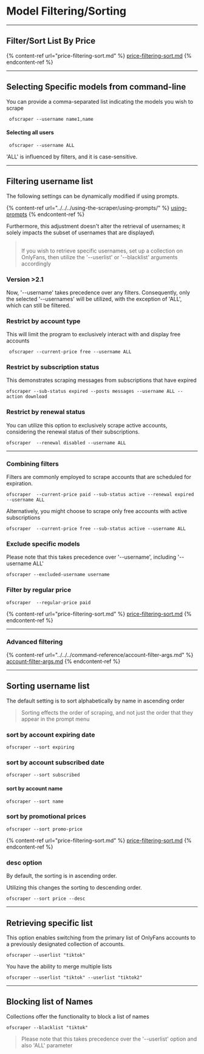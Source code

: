 # Model Filtering/Sorting

***

## Filter/Sort List By Price



{% content-ref url="price-filtering-sort.md" %}
[price-filtering-sort.md](price-filtering-sort.md)
{% endcontent-ref %}



***

## Selecting Specific models from command-line

You can provide a comma-separated list indicating the models you wish to scrape

```
 ofscraper --username name1,name
```

#### Selecting all users

```
 ofscraper --username ALL
```

'ALL' is influenced by filters, and it  is case-sensitive.





***

## Filtering username list

The following settings can be dynamically modified if using prompts.

{% content-ref url="../../../using-the-scraper/using-prompts/" %}
[using-prompts](../../../using-the-scraper/using-prompts/)
{% endcontent-ref %}

Furthermore, this adjustment doesn't alter the retrieval of usernames; it solely impacts the subset of usernames that are displayed\


> \
> If you wish to retrieve specific usernames, set up a collection on OnlyFans, then utilize the '--userlist' or '--blacklist' arguments accordingly



### Version >2.1

Now, '--username' takes precedence over any filters. Consequently, only the selected '--usernames' will be utilized, with the exception of 'ALL', which can still be filtered.

### Restrict by account type

This will limit the program to exclusively interact with and display free accounts

```
 ofscraper --current-price free --username ALL
```

### Restrict by subscription status

This demonstrates scraping messages from subscriptions that have expired

```
ofscraper --sub-status expired --posts messages --username ALL --action download
```

### Restrict by renewal status

You can utilize this option to exclusively scrape active accounts, considering the renewal status of their subscriptions.

```
ofscraper  --renewal disabled --username ALL
```



***

### Combining filters

Filters are commonly employed to scrape accounts that are scheduled for expiration.

```
ofscraper  --current-price paid --sub-status active --renewal expired --username ALL
```

Alternatively, you might choose to scrape only free accounts with active subscriptions

```
ofscraper  --current-price free --sub-status active --username ALL
```

### Exclude specific models

Please note that this takes precedence over '--username', including  '--username ALL'

```
ofscraper --excluded-username username
```

### Filter by regular price

```
ofscraper  --regular-price paid 
```

{% content-ref url="price-filtering-sort.md" %}
[price-filtering-sort.md](price-filtering-sort.md)
{% endcontent-ref %}



***

### Advanced filtering

{% content-ref url="../../../command-reference/account-filter-args.md" %}
[account-filter-args.md](../../../command-reference/account-filter-args.md)
{% endcontent-ref %}



***

## Sorting username list

The default setting is to sort alphabetically by name in ascending order



> Sorting effects the order of scraping, and not just the order that they appear in the prompt menu

### sort by account expiring date

```
ofscraper --sort expiring

```

### sort by account subscribed date

```
ofscraper --sort subscribed

```

#### sort by account name

```
ofscraper --sort name

```

### sort by promotional prices

```
ofscraper --sort promo-price

```

{% content-ref url="price-filtering-sort.md" %}
[price-filtering-sort.md](price-filtering-sort.md)
{% endcontent-ref %}

### desc option

By default, the sorting is in ascending order.&#x20;

Utilizing this changes the sorting to descending order.

```
ofscraper --sort price --desc

```



***

## Retrieving specific list

This option enables switching from the primary list of OnlyFans accounts to a previously designated collection of accounts.

```
ofscraper --userlist "tiktok"
```

You have the ability to merge multiple lists

```
ofscraper --userlist "tiktok" --userlist "tiktok2"
```



***

## Blocking list of Names

Collections offer the functionality to block a list of names

```
ofscraper --blacklist "tiktok" 
```

> Please note that this takes precedence over the '--userlist' option and also 'ALL' parameter
